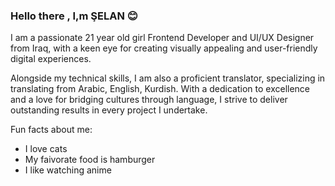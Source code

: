 <h3>Hello there , I,m ŞELAN 😊 </h3>

<p>I am a passionate 21 year old girl Frontend Developer and UI/UX Designer from Iraq, with a keen eye for creating visually appealing and user-friendly digital experiences. </p>
  
<p>Alongside my technical skills, I am also a proficient translator, specializing in translating from Arabic, English, Kurdish. With a dedication to excellence and a love for bridging cultures through language, I strive to deliver outstanding results in every project I undertake.</p>


<p>Fun facts about me:</p>
<ul>
  <li>I love cats</li>
  <li>My faivorate food is hamburger </li>
  <li>I like watching anime</li>
</ul> 


